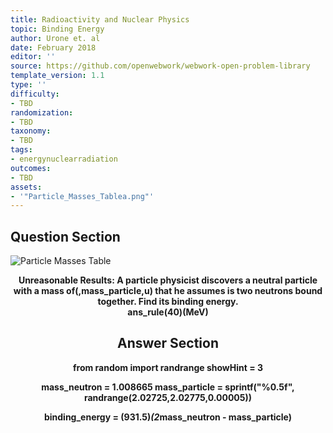 ```yaml
---
title: Radioactivity and Nuclear Physics
topic: Binding Energy
author: Urone et. al
date: February 2018
editor: ''
source: https://github.com/openwebwork/webwork-open-problem-library
template_version: 1.1
type: ''
difficulty:
- TBD
randomization:
- TBD
taxonomy:
- TBD
tags:
- energynuclearradiation
outcomes:
- TBD
assets:
- '"Particle_Masses_Tablea.png"'
---
```


## Question Section 

![Particle Masses Table]("Particle_Masses_Tablea.png")

<center> 

<b>Unreasonable Results:<b> A particle physicist discovers a neutral particle with a mass of(,mass_particle,u) that he assumes is two neutrons bound together. Find its binding energy.  
ans_rule(40)(MeV)



## Answer Section

from random import randrange
showHint = 3

mass_neutron = 1.008665
mass_particle = sprintf("%0.5f", randrange(2.02725,2.02775,0.00005))

binding_energy = (931.5)*(2*mass_neutron - mass_particle)